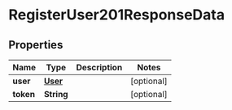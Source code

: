 

# RegisterUser201ResponseData


## Properties

| Name | Type | Description | Notes |
|------------ | ------------- | ------------- | -------------|
|**user** | [**User**](User.md) |  |  [optional] |
|**token** | **String** |  |  [optional] |



